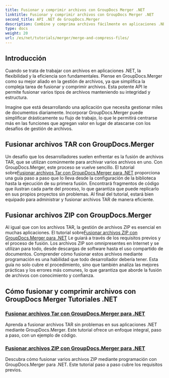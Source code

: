 ```yaml
---
title: Fusionar y comprimir archivos con GroupDocs Merger .NET
linktitle: Fusionar y comprimir archivos con GroupDocs Merger .NET
second_title: API .NET de GroupDocs.Merger
description: Combine y comprima archivos fácilmente en aplicaciones .NET con GroupDocs.Merger. Explore tutoriales para combinar archivos TAR y ZIP paso a paso.
type: docs
weight: 20
url: /es/net/tutorials/merger/merge-and-compress-files/
---
```

## Introducción

Cuando se trata de trabajar con archivos en aplicaciones .NET, la flexibilidad y la eficiencia son fundamentales. Piense en GroupDocs.Merger como su mejor aliado en la gestión de archivos, ya que simplifica la compleja tarea de fusionar y comprimir archivos. Esta potente API le permite fusionar varios tipos de archivos manteniendo su integridad y estructura.

Imagine que está desarrollando una aplicación que necesita gestionar miles de documentos diariamente. Incorporar GroupDocs.Merger puede simplificar drásticamente su flujo de trabajo, lo que le permitirá centrarse más en las funciones que agregan valor en lugar de atascarse con los desafíos de gestión de archivos.

## Fusionar archivos TAR con GroupDocs.Merger

 Un desafío que los desarrolladores suelen enfrentar es la fusión de archivos TAR, que se utilizan comúnmente para archivar varios archivos en uno. Con GroupDocs.Merger, este proceso se vuelve sencillo. El tutorial sobre[Fusionar archivos Tar con GroupDocs.Merger para .NET](./merge-tar-files/) proporciona una guía paso a paso que lo lleva desde la configuración de la biblioteca hasta la ejecución de su primera fusión. Encontrará fragmentos de código que ilustran cada parte del proceso, lo que garantiza que puede replicarlo en sus propios proyectos sin problemas. Al final del tutorial, estará bien equipado para administrar y fusionar archivos TAR de manera eficiente.

## Fusionar archivos ZIP con GroupDocs.Merger

Al igual que con los archivos TAR, la gestión de archivos ZIP es esencial en muchas aplicaciones. El tutorial sobre[Fusionar archivos ZIP con GroupDocs.Merger para .NET](./merge-zip-files/) Le guiará a través de los requisitos previos y el proceso de fusión. Los archivos ZIP son omnipresentes en Internet y se utilizan para todo, desde descargas de software hasta el uso compartido de documentos. Comprender cómo fusionar estos archivos mediante programación es una habilidad que todo desarrollador debería tener. Esta guía no solo cubre el procedimiento, sino que también analiza las mejores prácticas y los errores más comunes, lo que garantiza que aborde la fusión de archivos con conocimiento y confianza.

## Cómo fusionar y comprimir archivos con GroupDocs Merger Tutoriales .NET
### [Fusionar archivos Tar con GroupDocs.Merger para .NET](./merge-tar-files/)
Aprenda a fusionar archivos TAR sin problemas en sus aplicaciones .NET mediante GroupDocs.Merger. Este tutorial ofrece un enfoque integral, paso a paso, con un ejemplo de código.
### [Fusionar archivos ZIP con GroupDocs.Merger para .NET](./merge-zip-files/)
Descubra cómo fusionar varios archivos ZIP mediante programación con GroupDocs.Merger para .NET. Este tutorial paso a paso cubre los requisitos previos.
